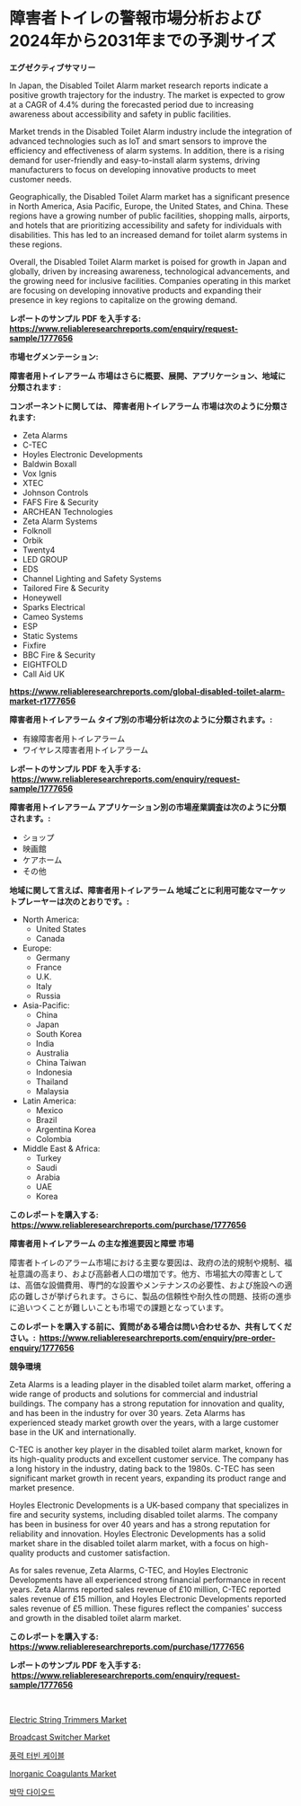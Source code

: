 <p><h1>障害者トイレの警報市場分析および2024年から2031年までの予測サイズ</h1></p><p><strong>エグゼクティブサマリー</strong></p>
<p><p>In Japan, the Disabled Toilet Alarm market research reports indicate a positive growth trajectory for the industry. The market is expected to grow at a CAGR of 4.4% during the forecasted period due to increasing awareness about accessibility and safety in public facilities.</p><p>Market trends in the Disabled Toilet Alarm industry include the integration of advanced technologies such as IoT and smart sensors to improve the efficiency and effectiveness of alarm systems. In addition, there is a rising demand for user-friendly and easy-to-install alarm systems, driving manufacturers to focus on developing innovative products to meet customer needs.</p><p>Geographically, the Disabled Toilet Alarm market has a significant presence in North America, Asia Pacific, Europe, the United States, and China. These regions have a growing number of public facilities, shopping malls, airports, and hotels that are prioritizing accessibility and safety for individuals with disabilities. This has led to an increased demand for toilet alarm systems in these regions.</p><p>Overall, the Disabled Toilet Alarm market is poised for growth in Japan and globally, driven by increasing awareness, technological advancements, and the growing need for inclusive facilities. Companies operating in this market are focusing on developing innovative products and expanding their presence in key regions to capitalize on the growing demand.</p></p>
<p><strong>レポートのサンプル PDF を入手する: <a href="https://www.reliableresearchreports.com/enquiry/request-sample/1777656">https://www.reliableresearchreports.com/enquiry/request-sample/1777656</a></strong></p>
<p><strong>市場セグメンテーション:</strong></p>
<p><strong> 障害者用トイレアラーム 市場はさらに概要、展開、アプリケーション、地域に分類されます :</strong></p>
<p><strong>コンポーネントに関しては、 障害者用トイレアラーム 市場は次のように分類されます: &nbsp;</strong></p>
<p><ul><li>Zeta Alarms</li><li>C-TEC</li><li>Hoyles Electronic Developments</li><li>Baldwin Boxall</li><li>Vox Ignis</li><li>XTEC</li><li>Johnson Controls</li><li>FAFS Fire & Security</li><li>ARCHEAN Technologies</li><li>Zeta Alarm Systems</li><li>Folknoll</li><li>Orbik</li><li>Twenty4</li><li>LED GROUP</li><li>EDS</li><li>Channel Lighting and Safety Systems</li><li>Tailored Fire & Security</li><li>Honeywell</li><li>Sparks Electrical</li><li>Cameo Systems</li><li>ESP</li><li>Static Systems</li><li>Fixfire</li><li>BBC Fire & Security</li><li>EIGHTFOLD</li><li>Call Aid UK</li></ul></p>
<p><strong><a href="https://www.reliableresearchreports.com/global-disabled-toilet-alarm-market-r1777656">https://www.reliableresearchreports.com/global-disabled-toilet-alarm-market-r1777656</a></strong></p>
<p><strong> 障害者用トイレアラーム タイプ別の市場分析は次のように分類されます。:</strong></p>
<p><ul><li>有線障害者用トイレアラーム</li><li>ワイヤレス障害者用トイレアラーム</li></ul></p>
<p><strong>レポートのサンプル PDF を入手する: &nbsp;<a href="https://www.reliableresearchreports.com/enquiry/request-sample/1777656">https://www.reliableresearchreports.com/enquiry/request-sample/1777656</a></strong></p>
<p><strong> 障害者用トイレアラーム アプリケーション別の市場産業調査は次のように分類されます。:</strong></p>
<p><ul><li>ショップ</li><li>映画館</li><li>ケアホーム</li><li>その他</li></ul></p>
<p><strong>地域に関して言えば、障害者用トイレアラーム 地域ごとに利用可能なマーケットプレーヤーは次のとおりです。:</strong></p>
<p><ul>
    <li>
        North America:
        <ul>
            <li>United States</li>
            <li>Canada</li>
        </ul>
    </li>
    <li>
        Europe:
        <ul>
            <li>Germany</li>
            <li>France</li>
            <li>U.K.</li>
            <li>Italy</li>
            <li>Russia</li>
        </ul>
    </li>
    <li>
        Asia-Pacific:
        <ul>
            <li>China</li>
            <li>Japan</li>
            <li>South Korea</li>
            <li>India</li>
            <li>Australia</li>
            <li>China Taiwan</li>
            <li>Indonesia</li>
            <li>Thailand</li>
            <li>Malaysia</li>
        </ul>
    </li>
    <li>
        Latin America:
        <ul>
            <li>Mexico</li>
            <li>Brazil</li>
            <li>Argentina Korea</li>
            <li>Colombia</li>
        </ul>
    </li>
    <li>
        Middle East & Africa:
        <ul>
            <li>Turkey</li>
            <li>Saudi</li>
            <li>Arabia</li>
            <li>UAE</li>
            <li>Korea</li>
        </ul>
    </li>
    </ul></p>
<p><strong>このレポートを購入する: &nbsp;<a href="https://www.reliableresearchreports.com/purchase/1777656">https://www.reliableresearchreports.com/purchase/1777656</a></strong></p>
<p><strong>障害者用トイレアラーム の主な推進要因と障壁 市場</strong></p>
<p><p>障害者トイレのアラーム市場における主要な要因は、政府の法的規制や規制、福祉意識の高まり、および高齢者人口の増加です。他方、市場拡大の障害としては、高価な設備費用、専門的な設置やメンテナンスの必要性、および施設への適応の難しさが挙げられます。さらに、製品の信頼性や耐久性の問題、技術の進歩に追いつくことが難しいことも市場での課題となっています。</p></p>
<p><strong>このレポートを購入する前に、質問がある場合は問い合わせるか、共有してください。:&nbsp; <a href="https://www.reliableresearchreports.com/enquiry/pre-order-enquiry/1777656">https://www.reliableresearchreports.com/enquiry/pre-order-enquiry/1777656</a></strong></p>
<p><strong>競争環境</strong></p>
<p><p>Zeta Alarms is a leading player in the disabled toilet alarm market, offering a wide range of products and solutions for commercial and industrial buildings. The company has a strong reputation for innovation and quality, and has been in the industry for over 30 years. Zeta Alarms has experienced steady market growth over the years, with a large customer base in the UK and internationally.</p><p>C-TEC is another key player in the disabled toilet alarm market, known for its high-quality products and excellent customer service. The company has a long history in the industry, dating back to the 1980s. C-TEC has seen significant market growth in recent years, expanding its product range and market presence.</p><p>Hoyles Electronic Developments is a UK-based company that specializes in fire and security systems, including disabled toilet alarms. The company has been in business for over 40 years and has a strong reputation for reliability and innovation. Hoyles Electronic Developments has a solid market share in the disabled toilet alarm market, with a focus on high-quality products and customer satisfaction.</p><p>As for sales revenue, Zeta Alarms, C-TEC, and Hoyles Electronic Developments have all experienced strong financial performance in recent years. Zeta Alarms reported sales revenue of £10 million, C-TEC reported sales revenue of £15 million, and Hoyles Electronic Developments reported sales revenue of £5 million. These figures reflect the companies' success and growth in the disabled toilet alarm market.</p></p>
<p><strong>このレポートを購入する: &nbsp; <a href="https://www.reliableresearchreports.com/purchase/1777656">https://www.reliableresearchreports.com/purchase/1777656</a></strong></p>
<p><strong>レポートのサンプル PDF を入手する: &nbsp;<a href="https://www.reliableresearchreports.com/enquiry/request-sample/1777656">https://www.reliableresearchreports.com/enquiry/request-sample/1777656</a></strong><strong></strong></p>
<p>&nbsp;</p>
<p><p><a href="https://view.publitas.com/reportprime-1/electric-string-trimmers-market-size-and-market-trends-complete-industry-overview-2024-to-2031/">Electric String Trimmers Market</a></p><p><a href="https://github.com/globismark/Market-Research-Report-List-2/blob/main/broadcast-switcher-market.md">Broadcast Switcher Market</a></p><p><a href="https://github.com/vsoq0zknh59/Market-Research-Report-List-1/blob/main/977654023819.md">풍력 터빈 케이블</a></p><p><a href="https://issuu.com/reportprime-2/docs/inorganic-coagulants-market-size-2030.pptx">Inorganic Coagulants Market</a></p><p><a href="https://github.com/Tristiarton768456/Market-Research-Report-List-1/blob/main/971646823820.md">박막 다이오드</a></p></p>